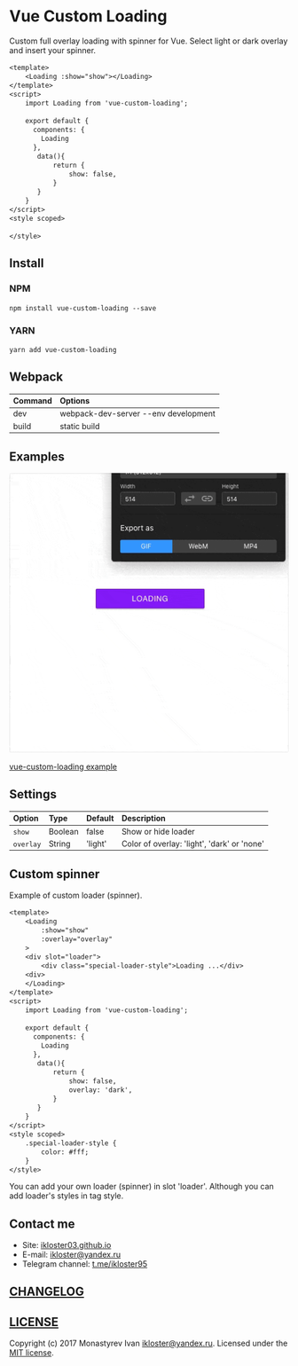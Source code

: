 # Vue Custom Loading
Custom full overlay loading with spinner for Vue. Select light or dark overlay and insert your spinner.

```
<template>
    <Loading :show="show"></Loading>
</template>
<script>    
    import Loading from 'vue-custom-loading';
    
    export default {
      components: {
        Loading
      },
       data(){
           return {
               show: false,
           }
       }
    }
</script>
<style scoped>

</style>
```

## Install

### NPM

```
npm install vue-custom-loading --save
```

### YARN

```
yarn add vue-custom-loading
```

## Webpack

| Command   | Options                               |
| :----     | :------                               |
| dev       | webpack-dev-server --env development  |
| build     | static build                          |

## Examples

![Alt Text](https://github.com/ikloster03/vue-custom-loading/raw/master/img/example.gif)


[vue-custom-loading example](https://ikloster03.github.io/vue-custom-loading/)

## Settings

| Option    | Type      | Default   | Description                                  |
| :------   | :----     | :-------  | :-----------                                 |
| `show`    | Boolean   | false     | Show or hide loader                          |
| `overlay` | String    | 'light'   | Color of overlay: 'light', 'dark' or 'none'  |

## Custom spinner

Example of custom loader (spinner).

```
<template>
    <Loading 
        :show="show"
        :overlay="overlay"
    >
    <div slot="loader">
        <div class="special-loader-style">Loading ...</div>
    <div>
    </Loading>
</template>
<script>    
    import Loading from 'vue-custom-loading';
    
    export default {
      components: {
        Loading
      },
       data(){
           return {
               show: false,
               overlay: 'dark',
           }
       }
    }
</script>
<style scoped>
    .special-loader-style {
        color: #fff;
    }
</style>
```

You can add your own loader (spinner) in slot 'loader'. 
Although you can add loader's styles in tag style.

## Contact me

- Site: [ikloster03.github.io](https://ikloster03.github.io)
- E-mail: <ikloster@yandex.ru>
- Telegram channel: [t.me/ikloster95](https://t.me/ikloster95)

## [CHANGELOG](https://github.com/ikloster03/vue-custom-loading/blob/master/CHANGELOG.md)


## [LICENSE](https://github.com/ikloster03/vue-custom-loading/blob/master/LICENSE)

Copyright (c) 2017 Monastyrev Ivan <ikloster@yandex.ru>. Licensed under the [MIT license](https://github.com/ikloster03/vue-custom-loading/blob/master/LICENSE). 


